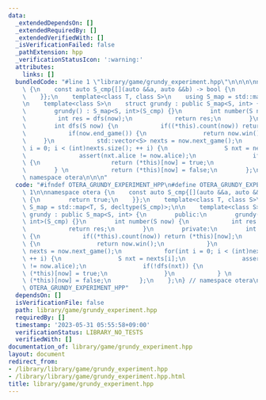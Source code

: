```yaml
---
data:
  _extendedDependsOn: []
  _extendedRequiredBy: []
  _extendedVerifiedWith: []
  _isVerificationFailed: false
  _pathExtension: hpp
  _verificationStatusIcon: ':warning:'
  attributes:
    links: []
  bundledCode: "#line 1 \"library/game/grundy_experiment.hpp\"\n\n\n\nnamespace otera\
    \ {\n    const auto S_cmp{[](auto &&a, auto &&b) -> bool {\n        return true;\n\
    \    }};\n    template<class T, class S>\n    using S_map = std::map<T, S, decltype(S_cmp)>;\n\
    \n    template<class S>\n    struct grundy : public S_map<S, int> {\n        public:\n\
    \        grundy() : S_map<S, int>(S_cmp) {}\n        int number(S now) {\n   \
    \         int res = dfs(now);\n            return res;\n        }\n        private:\n\
    \        int dfs(S now) {\n            if((*this).count(now)) return (*this)[now];\n\
    \            if(now.end_game()) {\n                return now.win();\n       \
    \     }\n            std::vector<S> nexts = now.next_game();\n            for(int\
    \ i = 0; i < (int)nexts.size(); ++ i) {\n                S nxt = nexts[i];\n \
    \               assert(nxt.alice != now.alice);\n                if(!dfs(nxt))\
    \ {\n                    return (*this)[now] = true;\n                }\n    \
    \        } \n            return (*this)[now] = false;\n        };\n    };\n} //\
    \ namespace otera\n\n\n"
  code: "#ifndef OTERA_GRUNDY_EXPERIMENT_HPP\n#define OTERA_GRUNDY_EXPERIMENT_HPP\
    \ 1\n\nnamespace otera {\n    const auto S_cmp{[](auto &&a, auto &&b) -> bool\
    \ {\n        return true;\n    }};\n    template<class T, class S>\n    using\
    \ S_map = std::map<T, S, decltype(S_cmp)>;\n\n    template<class S>\n    struct\
    \ grundy : public S_map<S, int> {\n        public:\n        grundy() : S_map<S,\
    \ int>(S_cmp) {}\n        int number(S now) {\n            int res = dfs(now);\n\
    \            return res;\n        }\n        private:\n        int dfs(S now)\
    \ {\n            if((*this).count(now)) return (*this)[now];\n            if(now.end_game())\
    \ {\n                return now.win();\n            }\n            std::vector<S>\
    \ nexts = now.next_game();\n            for(int i = 0; i < (int)nexts.size();\
    \ ++ i) {\n                S nxt = nexts[i];\n                assert(nxt.alice\
    \ != now.alice);\n                if(!dfs(nxt)) {\n                    return\
    \ (*this)[now] = true;\n                }\n            } \n            return\
    \ (*this)[now] = false;\n        };\n    };\n} // namespace otera\n\n#endif //\
    \ OTERA_GRUNDY_EXPERIMENT_HPP"
  dependsOn: []
  isVerificationFile: false
  path: library/game/grundy_experiment.hpp
  requiredBy: []
  timestamp: '2023-05-31 05:55:58+09:00'
  verificationStatus: LIBRARY_NO_TESTS
  verifiedWith: []
documentation_of: library/game/grundy_experiment.hpp
layout: document
redirect_from:
- /library/library/game/grundy_experiment.hpp
- /library/library/game/grundy_experiment.hpp.html
title: library/game/grundy_experiment.hpp
---
```

